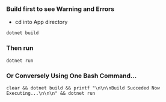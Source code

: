 ### Build first to see Warning and Errors
- cd into App directory
````
dotnet build
````
### Then run
````
dotnet run 
````
### Or Conversely Using One Bash Command...
````
clear && dotnet build && printf "\n\n\nBuild Succeded Now Executing...\n\n\n" && dotnet run
````